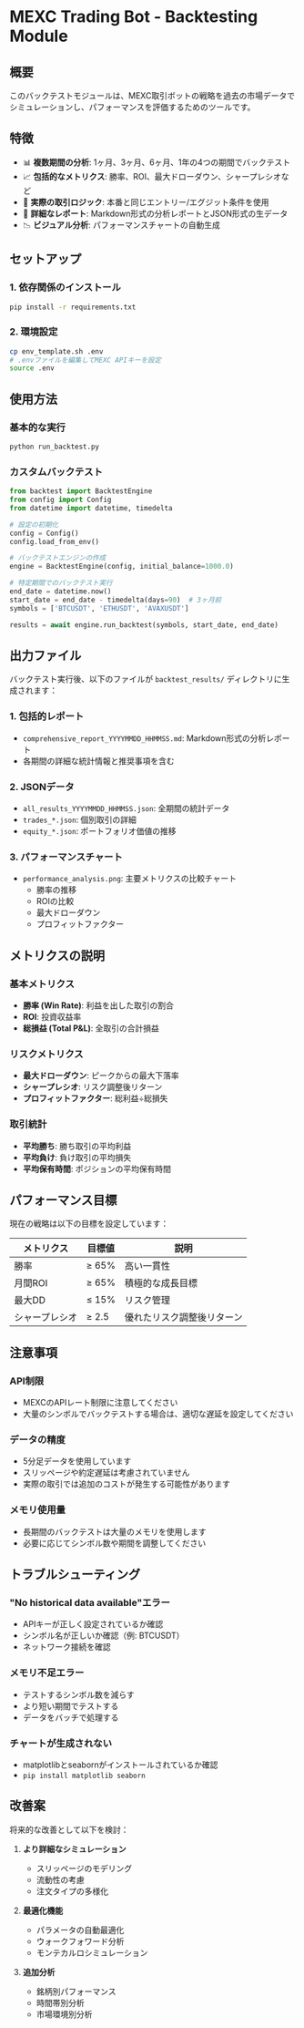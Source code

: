 # MEXC Trading Bot - Backtesting Module

## 概要

このバックテストモジュールは、MEXC取引ボットの戦略を過去の市場データでシミュレーションし、パフォーマンスを評価するためのツールです。

## 特徴

- 📊 **複数期間の分析**: 1ヶ月、3ヶ月、6ヶ月、1年の4つの期間でバックテスト
- 📈 **包括的なメトリクス**: 勝率、ROI、最大ドローダウン、シャープレシオなど
- 🎯 **実際の取引ロジック**: 本番と同じエントリー/エグジット条件を使用
- 📝 **詳細なレポート**: Markdown形式の分析レポートとJSON形式の生データ
- 📉 **ビジュアル分析**: パフォーマンスチャートの自動生成

## セットアップ

### 1. 依存関係のインストール

```bash
pip install -r requirements.txt
```

### 2. 環境設定

```bash
cp env_template.sh .env
# .envファイルを編集してMEXC APIキーを設定
source .env
```

## 使用方法

### 基本的な実行

```bash
python run_backtest.py
```

### カスタムバックテスト

```python
from backtest import BacktestEngine
from config import Config
from datetime import datetime, timedelta

# 設定の初期化
config = Config()
config.load_from_env()

# バックテストエンジンの作成
engine = BacktestEngine(config, initial_balance=1000.0)

# 特定期間でのバックテスト実行
end_date = datetime.now()
start_date = end_date - timedelta(days=90)  # 3ヶ月前
symbols = ['BTCUSDT', 'ETHUSDT', 'AVAXUSDT']

results = await engine.run_backtest(symbols, start_date, end_date)
```

## 出力ファイル

バックテスト実行後、以下のファイルが `backtest_results/` ディレクトリに生成されます：

### 1. 包括的レポート
- `comprehensive_report_YYYYMMDD_HHMMSS.md`: Markdown形式の分析レポート
- 各期間の詳細な統計情報と推奨事項を含む

### 2. JSONデータ
- `all_results_YYYYMMDD_HHMMSS.json`: 全期間の統計データ
- `trades_*.json`: 個別取引の詳細
- `equity_*.json`: ポートフォリオ価値の推移

### 3. パフォーマンスチャート
- `performance_analysis.png`: 主要メトリクスの比較チャート
  - 勝率の推移
  - ROIの比較
  - 最大ドローダウン
  - プロフィットファクター

## メトリクスの説明

### 基本メトリクス
- **勝率 (Win Rate)**: 利益を出した取引の割合
- **ROI**: 投資収益率
- **総損益 (Total P&L)**: 全取引の合計損益

### リスクメトリクス
- **最大ドローダウン**: ピークからの最大下落率
- **シャープレシオ**: リスク調整後リターン
- **プロフィットファクター**: 総利益÷総損失

### 取引統計
- **平均勝ち**: 勝ち取引の平均利益
- **平均負け**: 負け取引の平均損失
- **平均保有時間**: ポジションの平均保有時間

## パフォーマンス目標

現在の戦略は以下の目標を設定しています：

| メトリクス | 目標値 | 説明 |
|-----------|--------|------|
| 勝率 | ≥ 65% | 高い一貫性 |
| 月間ROI | ≥ 65% | 積極的な成長目標 |
| 最大DD | ≤ 15% | リスク管理 |
| シャープレシオ | ≥ 2.5 | 優れたリスク調整後リターン |

## 注意事項

### API制限
- MEXCのAPIレート制限に注意してください
- 大量のシンボルでバックテストする場合は、適切な遅延を設定してください

### データの精度
- 5分足データを使用しています
- スリッページや約定遅延は考慮されていません
- 実際の取引では追加のコストが発生する可能性があります

### メモリ使用量
- 長期間のバックテストは大量のメモリを使用します
- 必要に応じてシンボル数や期間を調整してください

## トラブルシューティング

### "No historical data available"エラー
- APIキーが正しく設定されているか確認
- シンボル名が正しいか確認（例: BTCUSDT）
- ネットワーク接続を確認

### メモリ不足エラー
- テストするシンボル数を減らす
- より短い期間でテストする
- データをバッチで処理する

### チャートが生成されない
- matplotlibとseabornがインストールされているか確認
- `pip install matplotlib seaborn`

## 改善案

将来的な改善として以下を検討：

1. **より詳細なシミュレーション**
   - スリッページのモデリング
   - 流動性の考慮
   - 注文タイプの多様化

2. **最適化機能**
   - パラメータの自動最適化
   - ウォークフォワード分析
   - モンテカルロシミュレーション

3. **追加分析**
   - 銘柄別パフォーマンス
   - 時間帯別分析
   - 市場環境別分析